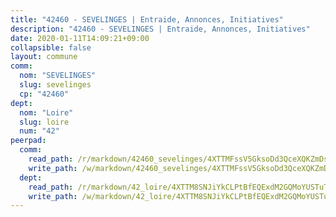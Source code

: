 ```yaml
---
title: "42460 - SEVELINGES | Entraide, Annonces, Initiatives"
description: "42460 - SEVELINGES | Entraide, Annonces, Initiatives"
date: 2020-01-11T14:09:21+09:00
collapsible: false
layout: commune
comm:
  nom: "SEVELINGES"
  slug: sevelinges
  cp: "42460"
dept:
  nom: "Loire"
  slug: loire
  num: "42"
peerpad:
  comm:
    read_path: /r/markdown/42460_sevelinges/4XTTMFssV5GksoDd3QceXQKZmDsUyMUTkeui379j5Rwb5wBys
    write_path: /w/markdown/42460_sevelinges/4XTTMFssV5GksoDd3QceXQKZmDsUyMUTkeui379j5Rwb5wBys-K3TgUykiHSrWBLdGg8BbUicPaGgscgnUHP9hmYNu9Ch9rN5uQBN6LhDjaHpdWGHp12htcaxYF3Qb44gEHSPQE4GafcCBM9GiNjFZnGPztxchBHwydGiD1wYNb4GP7X5AXb15uku7
  dept:
    read_path: /r/markdown/42_loire/4XTTM8SNJiYkCLPtBfEQExdM2GQMoYUSTuTytLrQfQVaaYJeW
    write_path: /w/markdown/42_loire/4XTTM8SNJiYkCLPtBfEQExdM2GQMoYUSTuTytLrQfQVaaYJeW-K3TgUi5YJecchkttgL3M6Pu99u8hH2akRrHDb4XXZXATCvGiyzrNbe23fQbzNYiKWDR2re6vQN4Gxv5BQ2dayjGg1AqxtpHRtgi6cm74UeqjVtXM2ZJFa6mvBKTRc4s3X6tJYycN
---
```


